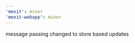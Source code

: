 ```yaml
---
'mexit': minor
'mexit-webapp': minor
---
```


<Extension-Webapp> message passing changed to store based updates
